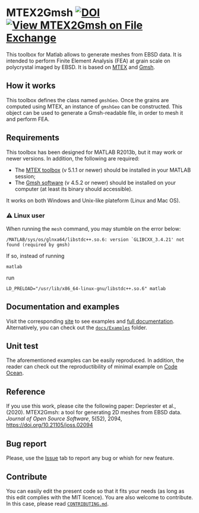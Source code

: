 # MTEX2Gmsh [![DOI](https://joss.theoj.org/papers/10.21105/joss.02094/status.svg)](https://doi.org/10.21105/joss.02094) [![View MTEX2Gmsh on File Exchange](https://www.mathworks.com/matlabcentral/images/matlab-file-exchange.svg)](https://fr.mathworks.com/matlabcentral/fileexchange/71469-mtex2gmsh)

This toolbox for Matlab allows to generate meshes from EBSD data. It is intended to perform Finite Element Analysis (FEA) at grain scale on polycrystal imaged by EBSD. It is based on [MTEX](http://mtex-toolbox.github.io/) and [Gmsh](http://gmsh.info/).

## How it works
This toolbox defines the class named `gmshGeo`. Once the grains are computed using MTEX, an instance of `gmshGeo` can be constructed. This object can be used to generate a Gmsh-readable file, in order to mesh it and perform FEA.

## Requirements
This toolbox has been designed for MATLAB R2013b, but it may work or newer versions. In addition, the following are required:
- The [MTEX toolbox](https://mtex-toolbox.github.io/) (v 5.1.1 or newer) should be installed in your MATLAB session;
- The [Gmsh software](http://gmsh.info/) (v 4.5.2 or newer) should be installed on your computer (at least its binary should accessible).

It works on both Windows and Unix-like plateform (Linux and Mac OS).

### :warning: Linux user
When running the ``mesh`` command, you may stumble on the error below:

    /MATLAB/sys/os/glnxa64/libstdc++.so.6: version `GLIBCXX_3.4.21' not found (required by gmsh)
    
If so, instead of running 

    matlab
    
run

    LD_PRELOAD="/usr/lib/x86_64-linux-gnu/libstdc++.so.6" matlab

## Documentation and examples
Visit the corresponding [site](https://doriandepriester.github.io/MTEX2Gmsh/) to see examples and [full documentation](https://doriandepriester.github.io/MTEX2Gmsh/html/index.html). Alternatively, you can check out the [``docs/Examples``](https://github.com/DorianDepriester/MTEX2Gmsh/tree/master/docs/Examples) folder.

## Unit test
The aforementioned examples can be easily reproduced. In addition, the reader can check out the reproductibility of minimal example on [Code Ocean](https://codeocean.com/capsule/8758800/tree/v2).

## Reference
If you use this work, please cite the following paper: Depriester et al., (2020). MTEX2Gmsh: a tool for generating 2D meshes from EBSD data. *Journal of Open Source Software*, 5(52), 2094, https://doi.org/10.21105/joss.02094

## Bug report
Please, use the [Issue](https://github.com/DorianDepriester/MTEX2Gmsh/issues) tab to report any bug or whish for new feature.

## Contribute
You can easily edit the present code so that it fits your needs (as long as this edit complies with the MIT licence). You are also welcome to contribute. In this case, please read [``CONTRIBUTING.md``](CONTRIBUTING.md).
